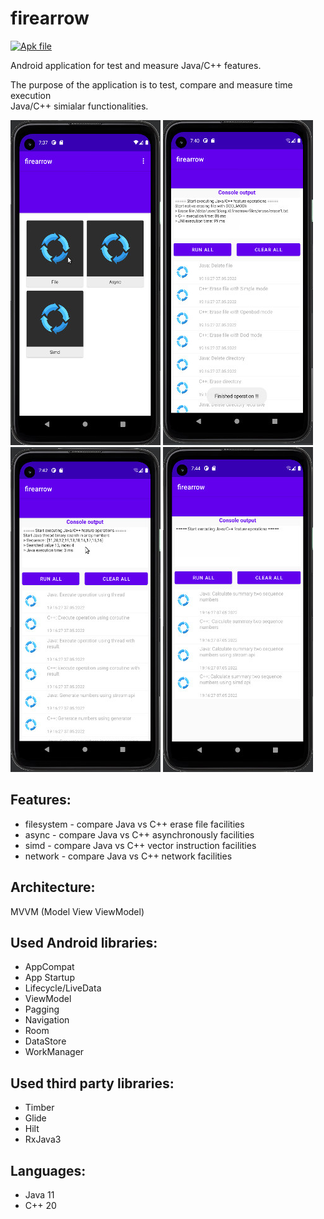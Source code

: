 # firearrow

[![Apk file](https://img.shields.io/github/downloads/genuinetools/apk-file/total.svg?style=for-the-badge)](files/app-debug.apk)

Android application for test and measure Java/C++ features.

The purpose of the application is to test, compare and measure time execution</br> 
 Java/C++ simialar functionalities.

![List of features](files/firearrow_1.jpg "A list of features")
![Filesystem feature](files/firearrow_2.jpg "A erase file feature")
![Async feature](files/firearrow_3.jpg "A asynchronously feature")
![Simd feature](files/firearrow_4.jpg "A simd feature")

Features:
---------
  * filesystem - compare Java vs C++ erase file facilities
  * async      - compare Java vs C++ asynchronously facilities
  * simd       - compare Java vs C++ vector instruction facilities
  * network    - compare Java vs C++ network facilities

Architecture:
-------------
MVVM (Model View ViewModel)

Used Android libraries:
-----------------------
  * AppCompat
  * App Startup
  * Lifecycle/LiveData
  * ViewModel
  * Pagging
  * Navigation
  * Room
  * DataStore
  * WorkManager
  
Used third party libraries:
--------------------------
  * Timber
  * Glide
  * Hilt
  * RxJava3

Languages:
----------
  * Java 11
  * C++ 20
  
